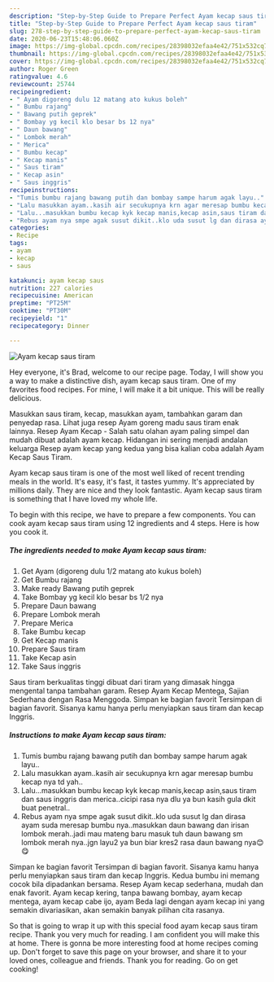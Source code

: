 ```yaml
---
description: "Step-by-Step Guide to Prepare Perfect Ayam kecap saus tiram"
title: "Step-by-Step Guide to Prepare Perfect Ayam kecap saus tiram"
slug: 278-step-by-step-guide-to-prepare-perfect-ayam-kecap-saus-tiram
date: 2020-06-23T15:48:06.060Z
image: https://img-global.cpcdn.com/recipes/28398032efaa4e42/751x532cq70/ayam-kecap-saus-tiram-foto-resep-utama.jpg
thumbnail: https://img-global.cpcdn.com/recipes/28398032efaa4e42/751x532cq70/ayam-kecap-saus-tiram-foto-resep-utama.jpg
cover: https://img-global.cpcdn.com/recipes/28398032efaa4e42/751x532cq70/ayam-kecap-saus-tiram-foto-resep-utama.jpg
author: Roger Green
ratingvalue: 4.6
reviewcount: 25744
recipeingredient:
- " Ayam digoreng dulu 12 matang ato kukus boleh"
- " Bumbu rajang"
- " Bawang putih geprek"
- " Bombay yg kecil klo besar bs 12 nya"
- " Daun bawang"
- " Lombok merah"
- " Merica"
- " Bumbu kecap"
- " Kecap manis"
- " Saus tiram"
- " Kecap asin"
- " Saus inggris"
recipeinstructions:
- "Tumis bumbu rajang bawang putih dan bombay sampe harum agak layu.."
- "Lalu masukkan ayam..kasih air secukupnya krn agar meresap bumbu kecap nya td yah.."
- "Lalu...masukkan bumbu kecap kyk kecap manis,kecap asin,saus tiram dan saus inggris dan merica..cicipi rasa nya dlu ya bun kasih gula dkit buat penetral.."
- "Rebus ayam nya smpe agak susut dikit..klo uda susut lg dan dirasa ayam suda meresap bumbu nya..masukkan daun bawang dan irisan lombok merah..jadi mau mateng baru masuk tuh daun bawang sm lombok merah nya..jgn layu2 ya bun biar kres2 rasa daun bawang nya😊😋"
categories:
- Recipe
tags:
- ayam
- kecap
- saus

katakunci: ayam kecap saus 
nutrition: 227 calories
recipecuisine: American
preptime: "PT25M"
cooktime: "PT30M"
recipeyield: "1"
recipecategory: Dinner

---
```



![Ayam kecap saus tiram](https://img-global.cpcdn.com/recipes/28398032efaa4e42/751x532cq70/ayam-kecap-saus-tiram-foto-resep-utama.jpg)

Hey everyone, it's Brad, welcome to our recipe page. Today, I will show you a way to make a distinctive dish, ayam kecap saus tiram. One of my favorites food recipes. For mine, I will make it a bit unique. This will be really delicious.

Masukkan saus tiram, kecap, masukkan ayam, tambahkan garam dan penyedap rasa. Lihat juga resep Ayam goreng madu saus tiram enak lainnya. Resep Ayam Kecap - Salah satu olahan ayam paling simpel dan mudah dibuat adalah ayam kecap. Hidangan ini sering menjadi andalan keluarga Resep ayam kecap yang kedua yang bisa kalian coba adalah Ayam Kecap Saus Tiram.

Ayam kecap saus tiram is one of the most well liked of recent trending meals in the world. It's easy, it's fast, it tastes yummy. It's appreciated by millions daily. They are nice and they look fantastic. Ayam kecap saus tiram is something that I have loved my whole life.


To begin with this recipe, we have to prepare a few components. You can cook ayam kecap saus tiram using 12 ingredients and 4 steps. Here is how you cook it.

<!--inarticleads1-->

##### The ingredients needed to make Ayam kecap saus tiram:

1. Get  Ayam (digoreng dulu 1/2 matang ato kukus boleh)
1. Get  Bumbu rajang
1. Make ready  Bawang putih geprek
1. Take  Bombay yg kecil klo besar bs 1/2 nya
1. Prepare  Daun bawang
1. Prepare  Lombok merah
1. Prepare  Merica
1. Take  Bumbu kecap
1. Get  Kecap manis
1. Prepare  Saus tiram
1. Take  Kecap asin
1. Take  Saus inggris


Saus tiram berkualitas tinggi dibuat dari tiram yang dimasak hingga mengental tanpa tambahan garam. Resep Ayam Kecap Mentega, Sajian Sederhana dengan Rasa Menggoda. Simpan ke bagian favorit Tersimpan di bagian favorit. Sisanya kamu hanya perlu menyiapkan saus tiram dan kecap Inggris. 

<!--inarticleads2-->

##### Instructions to make Ayam kecap saus tiram:

1. Tumis bumbu rajang bawang putih dan bombay sampe harum agak layu..
1. Lalu masukkan ayam..kasih air secukupnya krn agar meresap bumbu kecap nya td yah..
1. Lalu...masukkan bumbu kecap kyk kecap manis,kecap asin,saus tiram dan saus inggris dan merica..cicipi rasa nya dlu ya bun kasih gula dkit buat penetral..
1. Rebus ayam nya smpe agak susut dikit..klo uda susut lg dan dirasa ayam suda meresap bumbu nya..masukkan daun bawang dan irisan lombok merah..jadi mau mateng baru masuk tuh daun bawang sm lombok merah nya..jgn layu2 ya bun biar kres2 rasa daun bawang nya😊😋


Simpan ke bagian favorit Tersimpan di bagian favorit. Sisanya kamu hanya perlu menyiapkan saus tiram dan kecap Inggris. Kedua bumbu ini memang cocok bila dipadankan bersama. Resep Ayam kecap sederhana, mudah dan enak favorit. Ayam kecap kering, tanpa bawang bombay, ayam kecap mentega, ayam kecap cabe ijo, ayam Beda lagi dengan ayam kecap ini yang semakin divariasikan, akan semakin banyak pilihan cita rasanya. 

So that is going to wrap it up with this special food ayam kecap saus tiram recipe. Thank you very much for reading. I am confident you will make this at home. There is gonna be more interesting food at home recipes coming up. Don't forget to save this page on your browser, and share it to your loved ones, colleague and friends. Thank you for reading. Go on get cooking!
